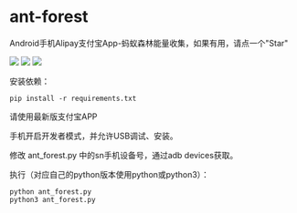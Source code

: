 # ant-forest
Android手机Alipay支付宝App-蚂蚁森林能量收集，如果有用，请点一个"Star" 

![](https://img.shields.io/badge/python3-3.5%2B-yellowgreen)
![](https://img.shields.io/badge/uiautomator2-2.6.0-yellow)
![](https://img.shields.io/badge/adb-1.0.32-lightgrey)

安装依赖：

    pip install -r requirements.txt

请使用最新版支付宝APP

手机开启开发者模式，并允许USB调试、安装。

修改 ant_forest.py 中的sn手机设备号，通过adb devices获取。

执行（对应自己的python版本使用python或python3）：

    python ant_forest.py
    python3 ant_forest.py
    


